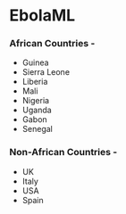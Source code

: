 # EbolaML

### African Countries - 
* Guinea
* Sierra Leone
* Liberia
* Mali
* Nigeria
* Uganda
* Gabon
* Senegal

### Non-African Countries - 
* UK
* Italy
* USA
* Spain